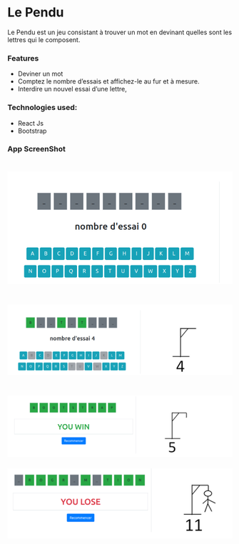 # Le Pendu

Le Pendu est un jeu consistant à trouver un mot en devinant quelles sont les lettres qui le composent.

### Features

- Deviner un mot
- Comptez le nombre d’essais et affichez-le au fur et à mesure.
- Interdire un nouvel essai d’une lettre,

### Technologies used:

- React Js
- Bootstrap

### App ScreenShot

![Alt](https://raw.githubusercontent.com/SnYoussef07/Le-Pendu/master/pendu1.png)
======
![Alt](https://raw.githubusercontent.com/SnYoussef07/Le-Pendu/master/pendu2.png)
======
![Alt](https://raw.githubusercontent.com/SnYoussef07/Le-Pendu/master/pendu3.png)
======
![Alt](https://raw.githubusercontent.com/SnYoussef07/Le-Pendu/master/pendu4.png)





